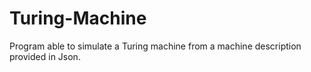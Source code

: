 # Turing-Machine
Program able to simulate a Turing machine from a machine description provided in Json.
